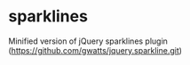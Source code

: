 sparklines
==========

Minified version of jQuery sparklines plugin (https://github.com/gwatts/jquery.sparkline.git)
